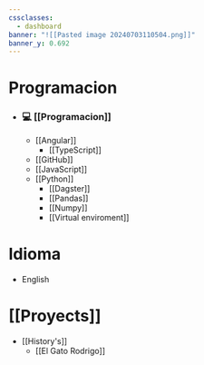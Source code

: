 ```yaml
---
cssclasses:
  - dashboard
banner: "![[Pasted image 20240703110504.png]]"
banner_y: 0.692
---
```

# Programacion

- ### 💻 [[Programacion]]
	- [[Angular]]
		- [[TypeScript]]
	- [[GitHub]]
	- [[JavaScript]]
	- [[Python]]
		- [[Dagster]]
		- [[Pandas]]
		- [[Numpy]]
		- [[Virtual enviroment]]
	

# Idioma
- English

# [[Proyects]]
- [[History's]]
	- [[El Gato Rodrigo]]





